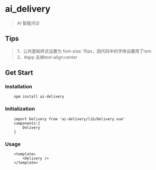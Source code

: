 # ai_delivery

> AI 智能问诊

## Tips

> 1、公共基础样式设置为 font-size: 10px，因代码中的字体设置用了rem
> 2、#app 去掉text-align:center

## Get Start

### Installation

        npm install ai-delivery

### Initialization

        import Delivery from 'ai-delivery/lib/Delivery.vue'
        components:{
            Delivery
        }

### Usage

        <template>
            <Delivery />
        </template>